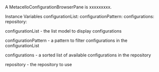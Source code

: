 A MetacelloConfigurationBrowserPane is xxxxxxxxx.

Instance Variables
	configurationList:		<IconListModel>
	configurationPattern:		<RxMatcher>
	configurations:		<SortedCollection>
	repository:		<String>

configurationList
	- the list model to display configurations

configurationPattern
	- a pattern to filter configurations in the configurationList

configurations
	- a sorted list of available configurations in the repository

repository
	- the repository to use
